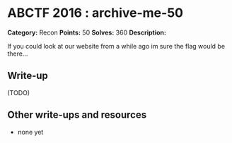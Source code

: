 # ABCTF 2016 : archive-me-50

**Category:** Recon
**Points:** 50
**Solves:** 360
**Description:**

If you could look at our website from a while ago im sure the flag would be there...

## Write-up

(TODO)

## Other write-ups and resources

* none yet

